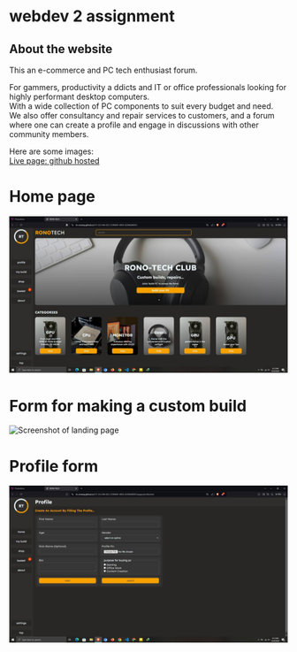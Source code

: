 # webdev 2 assignment

## About the website  
This an e-commerce and PC tech enthusiast forum.  

For gammers, productivity a  ddicts and IT or office professionals looking for highly performant desktop computers.  
With a wide collection of PC components to suit every budget and need.  
We also offer consultancy and repair services to customers, and a forum where one can create a profile and engage in discussions with other community members.  

Here are some images:  
[Live page: github hosted](https://rk-conway.github.io/CIT-223-044-022-CONWAY-WEB-ASSINGMENT/pages/about.html)

# Home page  
![Screenshot of landing page](./images/screenshots/home.jpeg)  

# Form for making a custom build  
![Screenshot of landing page](./images/screenshots/custom.jpeg)  

# Profile form  
![Screenshot of landing page](./images/screenshots/profile.jpeg)
